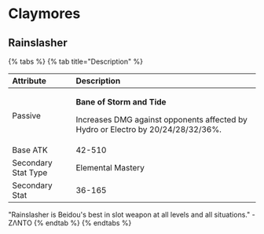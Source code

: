 # Claymores

## Rainslasher

{% tabs %}
{% tab title="Description" %}
<table>
  <thead>
    <tr>
      <th style="text-align:left">Attribute</th>
      <th style="text-align:left">Description</th>
    </tr>
  </thead>
  <tbody>
    <tr>
      <td style="text-align:left">Passive</td>
      <td style="text-align:left">
        <p><b>Bane of Storm and Tide</b>
        </p>
        <p>Increases DMG against opponents affected by Hydro or Electro by 20/24/28/32/36%.</p>
      </td>
    </tr>
    <tr>
      <td style="text-align:left">Base ATK</td>
      <td style="text-align:left">42-510</td>
    </tr>
    <tr>
      <td style="text-align:left">Secondary Stat Type</td>
      <td style="text-align:left">Elemental Mastery</td>
    </tr>
    <tr>
      <td style="text-align:left">Secondary Stat</td>
      <td style="text-align:left">36-165</td>
    </tr>
  </tbody>
</table>

"Rainslasher is Beidou's best in slot weapon at all levels and all situations." -ZΛNTO
{% endtab %}
{% endtabs %}

